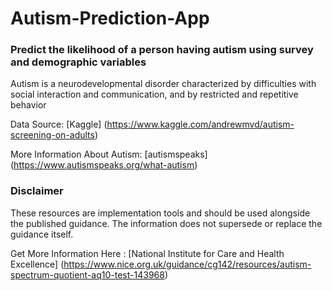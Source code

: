 # Autism-Prediction-App

### Predict the likelihood of a person having autism using survey and demographic variables

Autism is a neurodevelopmental disorder characterized by difficulties with social interaction and communication, and by restricted and repetitive behavior

Data Source: [Kaggle] (https://www.kaggle.com/andrewmvd/autism-screening-on-adults)

More Information About Autism: [autismspeaks] (https://www.autismspeaks.org/what-autism)

### Disclaimer

These resources are implementation tools and should be used alongside the published guidance. The information does not supersede or replace the guidance itself.

Get More Information Here : [National Institute for Care and Health Excellence] (https://www.nice.org.uk/guidance/cg142/resources/autism-spectrum-quotient-aq10-test-143968)